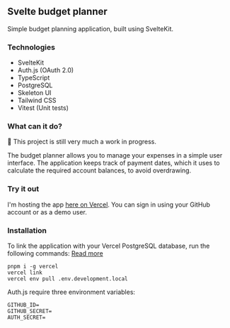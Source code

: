 ## Svelte budget planner
Simple budget planning application, built using SvelteKit.

### Technologies
- SvelteKit
- Auth.js (OAuth 2.0)
- TypeScript
- PostgreSQL
- Skeleton UI
- Tailwind CSS
- Vitest (Unit tests)

### What can it do?
🛑 This project is still very much a work in progress.

The budget planner allows you to manage your expenses in a simple user interface. The application keeps track of payment dates, which it uses to calculate the required account balances, to avoid overdrawing.

### Try it out
I'm hosting the app [here on Vercel](https://svelte-budget-planner.vercel.app/). You can sign in using your GitHub account or as a demo user.

### Installation
To link the application with your Vercel PostgreSQL database, run the following commands:
[Read more](https://vercel.com/docs/cli)
```
pnpm i -g vercel
vercel link
vercel env pull .env.development.local
```

Auth.js require three environment variables:
```
GITHUB_ID=
GITHUB_SECRET=
AUTH_SECRET=
```
